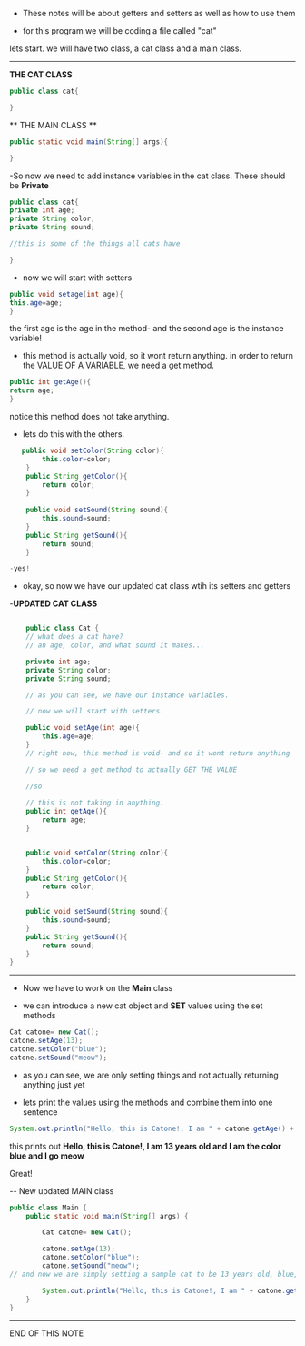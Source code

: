 - These notes will be about getters and setters as well as how to use them

- for this program we will be coding a file called "cat"

lets start. we will have two class, a cat class and a main class.

-----------------------------------------------------------------
**THE CAT CLASS**
```java
public class cat{

}
```
** THE MAIN CLASS **
```java
public static void main(String[] args){

}
```
-So now we need to add instance variables in the cat class. These should be **Private**

```java
public class cat{
private int age;
private String color;
private String sound;

//this is some of the things all cats have

}
```
- now we will start with setters
```java
public void setage(int age){
this.age=age;
}
```
the first age is the age in the method- and the second age is the instance variable!

- this method is actually void, so it wont return anything. in order to return the VALUE OF A VARIABLE, we need a get method.

```java
public int getAge(){
return age;
}
```
notice this method does not take anything.

- lets do this with the others.
```java
   public void setColor(String color){
        this.color=color;
    }
    public String getColor(){
        return color;
    }
    
    public void setSound(String sound){
        this.sound=sound;
    }
    public String getSound(){
        return sound;
    }

-yes!
```


    
 - okay, so now we have our updated cat class wtih its setters and getters
 
 -**UPDATED CAT CLASS**
    
```java

    public class Cat {
    // what does a cat have?
    // an age, color, and what sound it makes...

    private int age;
    private String color;
    private String sound;

    // as you can see, we have our instance variables.

    // now we will start with setters.

    public void setAge(int age){
        this.age=age;
    }
    // right now, this method is void- and so it wont return anything

    // so we need a get method to actually GET THE VALUE

    //so
    
    // this is not taking in anything.
    public int getAge(){
        return age;
    }


    public void setColor(String color){
        this.color=color;
    }
    public String getColor(){
        return color;
    }

    public void setSound(String sound){
        this.sound=sound;
    }
    public String getSound(){
        return sound;
    }
}
```
-------------------------------------------------------------------------------------------

- Now we have to work on the **Main** class

- we can introduce a new cat object and **SET** values using the set methods

```java
Cat catone= new Cat();
catone.setAge(13);
catone.setColor("blue");
catone.setSound("meow");
```

- as you can see, we are only setting things and not actually returning anything just yet

- lets print the values using the methods and combine them into one sentence

```java
System.out.println("Hello, this is Catone!, I am " + catone.getAge() + " years old and I am the color " + catone.getColor() + " and I go " + catone.getSound() );
```

this prints out
**Hello, this is Catone!, I am 13 years old and I am the color blue and I go meow**

Great!

-- New updated MAIN class

```java
public class Main {
    public static void main(String[] args) {

        Cat catone= new Cat();

        catone.setAge(13);
        catone.setColor("blue");
        catone.setSound("meow");
// and now we are simply setting a sample cat to be 13 years old, blue, and says meow

        System.out.println("Hello, this is Catone!, I am " + catone.getAge() + " years old and I am the color " + catone.getColor() + " and I go " + catone.getSound());
    }
}
```

---------------------------------------------------------------------------------------------

END OF THIS NOTE
